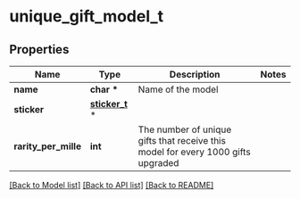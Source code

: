 # unique_gift_model_t

## Properties
Name | Type | Description | Notes
------------ | ------------- | ------------- | -------------
**name** | **char \*** | Name of the model | 
**sticker** | [**sticker_t**](sticker.md) \* |  | 
**rarity_per_mille** | **int** | The number of unique gifts that receive this model for every 1000 gifts upgraded | 

[[Back to Model list]](../README.md#documentation-for-models) [[Back to API list]](../README.md#documentation-for-api-endpoints) [[Back to README]](../README.md)


